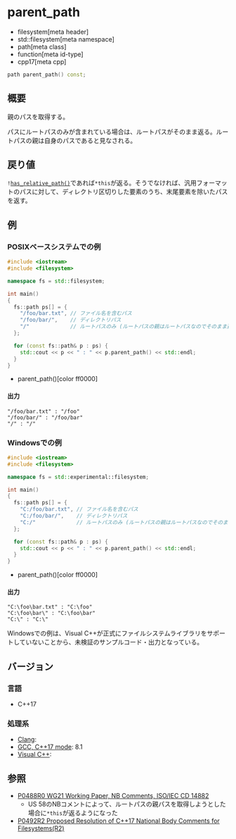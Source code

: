 # parent_path
* filesystem[meta header]
* std::filesystem[meta namespace]
* path[meta class]
* function[meta id-type]
* cpp17[meta cpp]

```cpp
path parent_path() const;
```

## 概要
親のパスを取得する。

パスにルートパスのみが含まれている場合は、ルートパスがそのまま返る。ルートパスの親は自身のパスであると見なされる。


## 戻り値
`!`[`has_relative_path()`](has_relative_path.md)であれば`*this`が返る。そうでなければ、汎用フォーマットのパスに対して、ディレクトリ区切りした要素のうち、末尾要素を除いたパスを返す。


## 例
### POSIXベースシステムでの例
```cpp example
#include <iostream>
#include <filesystem>

namespace fs = std::filesystem;

int main()
{
  fs::path ps[] = {
    "/foo/bar.txt", // ファイル名を含むパス
    "/foo/bar/",    // ディレクトリパス
    "/"             // ルートパスのみ (ルートパスの親はルートパスなのでそのまま返る)
  };

  for (const fs::path& p : ps) {
    std::cout << p << " : " << p.parent_path() << std::endl;
  }
}
```
* parent_path()[color ff0000]

#### 出力
```
"/foo/bar.txt" : "/foo"
"/foo/bar/" : "/foo/bar"
"/" : "/"
```


### Windowsでの例
```cpp example
#include <iostream>
#include <filesystem>

namespace fs = std::experimental::filesystem;

int main()
{
  fs::path ps[] = {
    "C:/foo/bar.txt", // ファイル名を含むパス
    "C:/foo/bar/",    // ディレクトリパス
    "C:/"             // ルートパスのみ (ルートパスの親はルートパスなのでそのまま返る)
  };

  for (const fs::path& p : ps) {
    std::cout << p << " : " << p.parent_path() << std::endl;
  }
}
```
* parent_path()[color ff0000]

#### 出力
```
"C:\foo\bar.txt" : "C:\foo"
"C:\foo\bar\" : "C:\foo\bar"
"C:\" : "C:\"
```

Windowsでの例は、Visual C++が正式にファイルシステムライブラリをサポートしていないことから、未検証のサンプルコード・出力となっている。


## バージョン
### 言語
- C++17

### 処理系
- [Clang](/implementation.md#clang):
- [GCC, C++17 mode](/implementation.md#gcc): 8.1
- [Visual C++](/implementation.md#visual_cpp):


## 参照
- [P0488R0 WG21 Working Paper, NB Comments, ISO/IEC CD 14882](http://www.open-std.org/jtc1/sc22/wg21/docs/papers/2016/p0488r0.pdf)
    - US 58のNBコメントによって、ルートパスの親パスを取得しようとした場合に`*this`が返るようになった
- [P0492R2 Proposed Resolution of C++17 National Body Comments for Filesystems(R2)](http://www.open-std.org/jtc1/sc22/wg21/docs/papers/2017/p0492r2.html)
